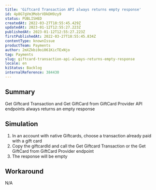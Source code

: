 ```yaml
---
title: 'Giftcard Transaction API always returns empty response'
id: 4p8G7gVm3MobrVDkDH9zy9
status: PUBLISHED
createdAt: 2022-03-27T18:55:45.429Z
updatedAt: 2023-01-12T12:55:27.223Z
publishedAt: 2023-01-12T12:55:27.223Z
firstPublishedAt: 2022-03-27T18:55:45.834Z
contentType: knownIssue
productTeam: Payments
author: 2mXZkbi0oi061KicTExNjo
tag: Payments
slug: giftcard-transaction-api-always-returns-empty-response
locale: en
kiStatus: Backlog
internalReference: 384430
---
```


## Summary


Get Giftcard Transaction and Get GiftCard from GiftCard Provider API endpoints always returns an empty response


##

## Simulation



1. In an account with native Giftcards, choose a transaction already paid with a gift card
2. Copy the giftcardId and call the Get Giftcard Transaction or the Get GiftCard from GiftCard Provider endpoint
3. The response will be empty


##

## Workaround


N/A

